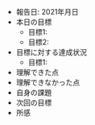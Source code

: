 - 報告日: 2021年月日
- 本日の目標
    - 目標1:
    - 目標2:
- 目標に対する達成状況
    - 目標1: 
- 理解できた点
- 理解できなかった点
- 自身の課題
- 次回の目標
- 所感
